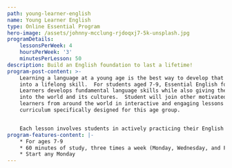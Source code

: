 ```yaml
---
path: young-learner-english
name: Young Learner English
type: Online Essential Program
hero-image: /assets/johnny-mcclung-rjdoqxj7-5k-unsplash.jpg
programDetails:
    lessonsPerWeek: 4
    hoursPerWeek: '3'
    minutesPerLesson: 50
description: Build an English foundation to last a lifetime!
program-post-content: >-
    Learning a language at a young age is the best way to develop that language
    into a lifelong skill.  For students aged 7-9, Essential English for Young
    Learners develops fundamental language skills while also giving them insights
    into the world and its cultures.  Student will join other motivated young
    learners from around the world in interactive and engaging lessons with a
    curriculum specifically designed for this age group.  


    Each lesson involves students in actively practicing their English with a live, native-speaking instructor.  Our supportive, expert teachers provide individual feedback and activities that young learners love.
program-features-content: |-
    * For ages 7-9
    * 60 minutes of study, three times a week (Monday, Wednesday, and Friday)
    * Start any Monday
---
```

